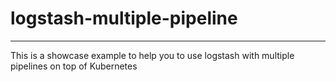 # logstash-multiple-pipeline
- - - - 

This is a showcase example to help you to use logstash with multiple pipelines on top of Kubernetes


